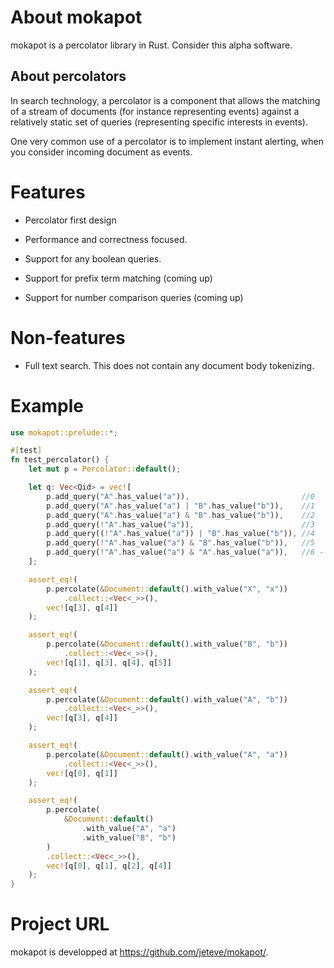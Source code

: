 # About mokapot

mokapot is a percolator library in Rust. Consider this alpha software.

## About percolators

In search technology, a percolator is a component that allows the matching of a stream
of documents (for instance representing events) against a relatively static set
of queries (representing specific interests in events).

One very common use of a percolator is to implement instant alerting, when you consider incoming
document as events.

# Features

- Percolator first design

- Performance and correctness focused.

- Support for any boolean queries.

- Support for prefix term matching (coming up)

- Support for number comparison queries (coming up)

# Non-features

- Full text search. This does not contain any document body tokenizing.

# Example

```rust
use mokapot::prelude::*;

#[test]
fn test_percolator() {
    let mut p = Percolator::default();

    let q: Vec<Qid> = vec![
        p.add_query("A".has_value("a")),                         //0
        p.add_query("A".has_value("a") | "B".has_value("b")),    //1
        p.add_query("A".has_value("a") & "B".has_value("b")),    //2
        p.add_query(!"A".has_value("a")),                        //3
        p.add_query((!"A".has_value("a")) | "B".has_value("b")), //4
        p.add_query(!"A".has_value("a") & "B".has_value("b")),   //5
        p.add_query(!"A".has_value("a") & "A".has_value("a")),   //6 - should NEVER match anything.
    ];

    assert_eq!(
        p.percolate(&Document::default().with_value("X", "x"))
            .collect::<Vec<_>>(),
        vec![q[3], q[4]]
    );

    assert_eq!(
        p.percolate(&Document::default().with_value("B", "b"))
            .collect::<Vec<_>>(),
        vec![q[1], q[3], q[4], q[5]]
    );

    assert_eq!(
        p.percolate(&Document::default().with_value("A", "b"))
            .collect::<Vec<_>>(),
        vec![q[3], q[4]]
    );

    assert_eq!(
        p.percolate(&Document::default().with_value("A", "a"))
            .collect::<Vec<_>>(),
        vec![q[0], q[1]]
    );

    assert_eq!(
        p.percolate(
            &Document::default()
                .with_value("A", "a")
                .with_value("B", "b")
        )
        .collect::<Vec<_>>(),
        vec![q[0], q[1], q[2], q[4]]
    );
}

```

# Project URL

mokapot is developped at https://github.com/jeteve/mokapot/.

